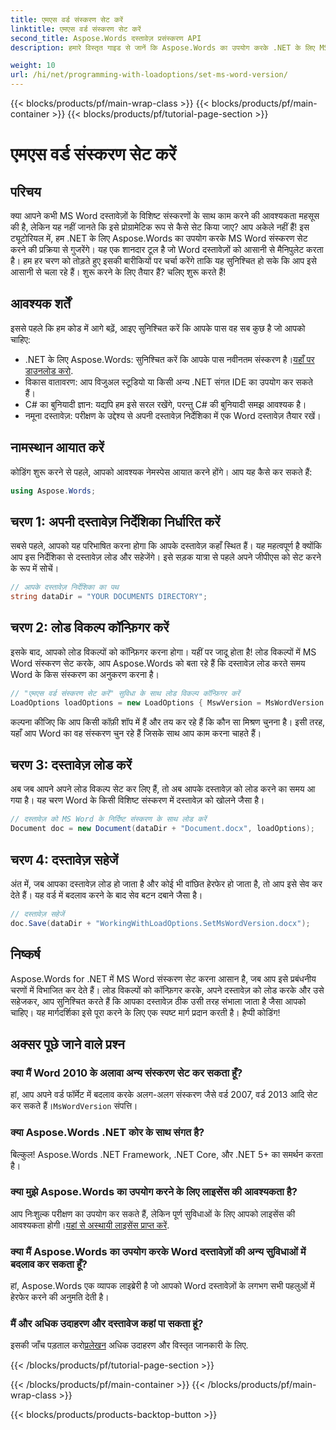 ```yaml
---
title: एमएस वर्ड संस्करण सेट करें
linktitle: एमएस वर्ड संस्करण सेट करें
second_title: Aspose.Words दस्तावेज़ प्रसंस्करण API
description: हमारे विस्तृत गाइड से जानें कि Aspose.Words का उपयोग करके .NET के लिए MS Word संस्करण कैसे सेट करें। दस्तावेज़ हेरफेर को सरल बनाने की चाह रखने वाले डेवलपर्स के लिए बिल्कुल सही।

weight: 10
url: /hi/net/programming-with-loadoptions/set-ms-word-version/
---
```


{{< blocks/products/pf/main-wrap-class >}}
{{< blocks/products/pf/main-container >}}
{{< blocks/products/pf/tutorial-page-section >}}

# एमएस वर्ड संस्करण सेट करें

## परिचय

क्या आपने कभी MS Word दस्तावेज़ों के विशिष्ट संस्करणों के साथ काम करने की आवश्यकता महसूस की है, लेकिन यह नहीं जानते कि इसे प्रोग्रामेटिक रूप से कैसे सेट किया जाए? आप अकेले नहीं हैं! इस ट्यूटोरियल में, हम .NET के लिए Aspose.Words का उपयोग करके MS Word संस्करण सेट करने की प्रक्रिया से गुजरेंगे। यह एक शानदार टूल है जो Word दस्तावेज़ों को आसानी से मैनिपुलेट करता है। हम हर चरण को तोड़ते हुए इसकी बारीकियों पर चर्चा करेंगे ताकि यह सुनिश्चित हो सके कि आप इसे आसानी से चला रहे हैं। शुरू करने के लिए तैयार हैं? चलिए शुरू करते हैं!

## आवश्यक शर्तें

इससे पहले कि हम कोड में आगे बढ़ें, आइए सुनिश्चित करें कि आपके पास वह सब कुछ है जो आपको चाहिए:

-  .NET के लिए Aspose.Words: सुनिश्चित करें कि आपके पास नवीनतम संस्करण है।[यहाँ पर डाउनलोड करो](https://releases.aspose.com/words/net/).
- विकास वातावरण: आप विजुअल स्टूडियो या किसी अन्य .NET संगत IDE का उपयोग कर सकते हैं।
- C# का बुनियादी ज्ञान: यद्यपि हम इसे सरल रखेंगे, परन्तु C# की बुनियादी समझ आवश्यक है।
- नमूना दस्तावेज़: परीक्षण के उद्देश्य से अपनी दस्तावेज़ निर्देशिका में एक Word दस्तावेज़ तैयार रखें।

## नामस्थान आयात करें

कोडिंग शुरू करने से पहले, आपको आवश्यक नेमस्पेस आयात करने होंगे। आप यह कैसे कर सकते हैं:

```csharp
using Aspose.Words;
```

## चरण 1: अपनी दस्तावेज़ निर्देशिका निर्धारित करें

सबसे पहले, आपको यह परिभाषित करना होगा कि आपके दस्तावेज़ कहाँ स्थित हैं। यह महत्वपूर्ण है क्योंकि आप इस निर्देशिका से दस्तावेज़ लोड और सहेजेंगे। इसे सड़क यात्रा से पहले अपने जीपीएस को सेट करने के रूप में सोचें।

```csharp
// आपके दस्तावेज़ निर्देशिका का पथ
string dataDir = "YOUR DOCUMENTS DIRECTORY";
```

## चरण 2: लोड विकल्प कॉन्फ़िगर करें

इसके बाद, आपको लोड विकल्पों को कॉन्फ़िगर करना होगा। यहीं पर जादू होता है! लोड विकल्पों में MS Word संस्करण सेट करके, आप Aspose.Words को बता रहे हैं कि दस्तावेज़ लोड करते समय Word के किस संस्करण का अनुकरण करना है।

```csharp
// "एमएस वर्ड संस्करण सेट करें" सुविधा के साथ लोड विकल्प कॉन्फ़िगर करें
LoadOptions loadOptions = new LoadOptions { MswVersion = MsWordVersion.Word2010 };
```

कल्पना कीजिए कि आप किसी कॉफ़ी शॉप में हैं और तय कर रहे हैं कि कौन सा मिश्रण चुनना है। इसी तरह, यहाँ आप Word का वह संस्करण चुन रहे हैं जिसके साथ आप काम करना चाहते हैं।

## चरण 3: दस्तावेज़ लोड करें

अब जब आपने अपने लोड विकल्प सेट कर लिए हैं, तो अब आपके दस्तावेज़ को लोड करने का समय आ गया है। यह चरण Word के किसी विशिष्ट संस्करण में दस्तावेज़ को खोलने जैसा है।

```csharp
// दस्तावेज़ को MS Word के निर्दिष्ट संस्करण के साथ लोड करें
Document doc = new Document(dataDir + "Document.docx", loadOptions);
```

## चरण 4: दस्तावेज़ सहेजें

अंत में, जब आपका दस्तावेज़ लोड हो जाता है और कोई भी वांछित हेरफेर हो जाता है, तो आप इसे सेव कर देते हैं। यह वर्ड में बदलाव करने के बाद सेव बटन दबाने जैसा है।

```csharp
// दस्तावेज़ सहेजें
doc.Save(dataDir + "WorkingWithLoadOptions.SetMsWordVersion.docx");
```

## निष्कर्ष

Aspose.Words for .NET में MS Word संस्करण सेट करना आसान है, जब आप इसे प्रबंधनीय चरणों में विभाजित कर देते हैं। लोड विकल्पों को कॉन्फ़िगर करके, अपने दस्तावेज़ को लोड करके और उसे सहेजकर, आप सुनिश्चित करते हैं कि आपका दस्तावेज़ ठीक उसी तरह संभाला जाता है जैसा आपको चाहिए। यह मार्गदर्शिका इसे पूरा करने के लिए एक स्पष्ट मार्ग प्रदान करती है। हैप्पी कोडिंग!

## अक्सर पूछे जाने वाले प्रश्न

### क्या मैं Word 2010 के अलावा अन्य संस्करण सेट कर सकता हूँ?
 हां, आप अपने वर्ड फॉर्मेट में बदलाव करके अलग-अलग संस्करण जैसे वर्ड 2007, वर्ड 2013 आदि सेट कर सकते हैं।`MsWordVersion` संपत्ति।

### क्या Aspose.Words .NET कोर के साथ संगत है?
बिल्कुल! Aspose.Words .NET Framework, .NET Core, और .NET 5+ का समर्थन करता है।

### क्या मुझे Aspose.Words का उपयोग करने के लिए लाइसेंस की आवश्यकता है?
 आप निःशुल्क परीक्षण का उपयोग कर सकते हैं, लेकिन पूर्ण सुविधाओं के लिए आपको लाइसेंस की आवश्यकता होगी।[यहां से अस्थायी लाइसेंस प्राप्त करें](https://purchase.aspose.com/temporary-license/).

### क्या मैं Aspose.Words का उपयोग करके Word दस्तावेज़ों की अन्य सुविधाओं में बदलाव कर सकता हूँ?
हां, Aspose.Words एक व्यापक लाइब्रेरी है जो आपको Word दस्तावेज़ों के लगभग सभी पहलुओं में हेरफेर करने की अनुमति देती है।

### मैं और अधिक उदाहरण और दस्तावेज कहां पा सकता हूं?
 इसकी जाँच पड़ताल करो[प्रलेखन](https://reference.aspose.com/words/net/) अधिक उदाहरण और विस्तृत जानकारी के लिए.

{{< /blocks/products/pf/tutorial-page-section >}}

{{< /blocks/products/pf/main-container >}}
{{< /blocks/products/pf/main-wrap-class >}}

{{< blocks/products/products-backtop-button >}}
